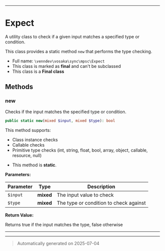 ***

# Expect

A utility class to check if a given input matches a specified type or condition.

This class provides a static method `new` that performs the type checking.

* Full name: `\venndev\vosaka\sync\mpsc\Expect`
* This class is marked as **final** and can't be subclassed
* This class is a **Final class**




## Methods


### new

Checks if the input matches the specified type or condition.

```php
public static new(mixed $input, mixed $type): bool
```

This method supports:
- Class instance checks
- Callable checks
- Primitive type checks (int, string, float, bool, array, object, callable, resource, null)

* This method is **static**.




**Parameters:**

| Parameter | Type | Description |
|-----------|------|-------------|
| `$input` | **mixed** | The input value to check |
| `$type` | **mixed** | The type or condition to check against |


**Return Value:**

Returns true if the input matches the type, false otherwise




***


***
> Automatically generated on 2025-07-04
